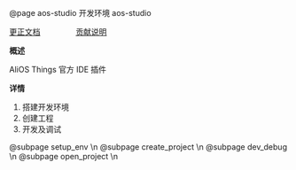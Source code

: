 @page aos-studio 开发环境 aos-studio

[更正文档](https://gitee.com/alios-things/documentation/edit/rel_3.3.0/aos-studio/aos-studio.md) &emsp;&emsp;&emsp;&emsp; [贡献说明](https://g.alicdn.com/alios-things-3.3/doc/contribute_doc.html)

**概述**

AliOS Things 官方 IDE 插件

**详情**

1. 搭建开发环境
2. 创建工程
3. 开发及调试

@subpage setup_env \n
@subpage create_project \n
@subpage dev_debug \n
@subpage open_project \n

